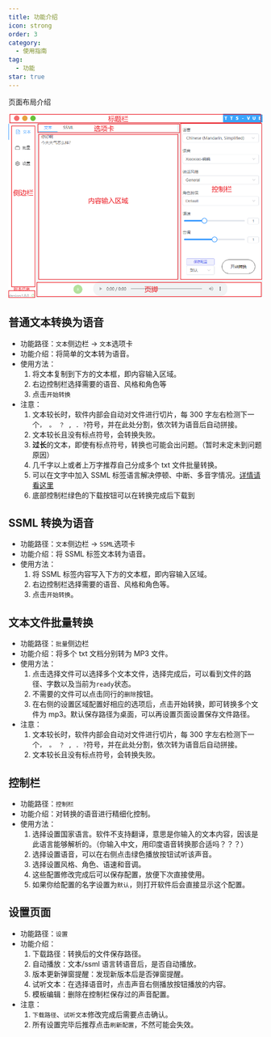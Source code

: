 ```yaml
---
title: 功能介绍
icon: strong
order: 3
category:
  - 使用指南
tag:
  - 功能
star: true
---
```


页面布局介绍

![页面布局介绍](/imgs/页面介绍.png)

## 普通文本转换为语音

- 功能路径：`文本`侧边栏 -> `文本`选项卡
- 功能介绍：将简单的文本转为语音。
- 使用方法：
  1. 将文本复制到下方的文本框，即内容输入区域。
  2. 右边控制栏选择需要的语音、风格和角色等
  3. 点击`开始转换`
- 注意：
  1. 文本较长时，软件内部会自动对文件进行切片，每 300 字左右检测下一个`， 。 ？ , . ?`符号，并在此处分割，依次转为语音后自动拼接。
  2. 文本较长且没有标点符号，会转换失败。
  3. **过长**的文本，即使有标点符号，转换也可能会出问题。（暂时未定未到问题原因）
  4. 几千字以上或者上万字推荐自己分成多个 txt 文件批量转换。
  5. 可以在文字中加入 SSML 标签语言解决停顿、中断、多音字情况。[详情请看这里](qa.md)
  6. 底部控制栏绿色的下载按钮可以在转换完成后下载到

## SSML 转换为语音

- 功能路径：`文本`侧边栏 -> `SSML`选项卡
- 功能介绍：将 SSML 标签文本转为语音。
- 使用方法：
  1. 将 SSML 标签内容写入下方的文本框，即内容输入区域。
  2. 右边控制栏选择需要的语音、风格和角色等。
  3. 点击`开始转换`。

## 文本文件批量转换

- 功能路径：`批量`侧边栏
- 功能介绍：将多个 txt 文档分别转为 MP3 文件。
- 使用方法：
  1. 点击选择文件可以选择多个文本文件，选择完成后，可以看到文件的路径、字数以及当前为`ready`状态。
  2. 不需要的文件可以点击同行的`删除`按钮。
  3. 在右侧的设置区域配置好相应的选项后，点击开始转换，即可转换多个文件为 mp3。默认保存路径为桌面，可以再设置页面设置保存文件路径。
- 注意：
  1. 文本较长时，软件内部会自动对文件进行切片，每 300 字左右检测下一个`， 。 ？ , . ?`符号，并在此处分割，依次转为语音后自动拼接。
  2. 文本较长且没有标点符号，会转换失败。

## 控制栏

- 功能路径：`控制栏`
- 功能介绍：对转换的语音进行精细化控制。
- 使用方法：
  1. 选择设置国家语言。软件不支持翻译，意思是你输入的文本内容，因该是此语言能够解析的。（你输入中文，用印度语音转换那合适吗？？？）
  2. 选择设置语音，可以在右侧点击绿色播放按钮试听该声音。
  3. 选择设置风格、角色、语速和音调。
  4. 这些配置修改完成后可以保存配置，放便下次直接使用。
  5. 如果你给配置的名字设置为`默认`，则打开软件后会直接显示这个配置。

## 设置页面

- 功能路径：`设置`
- 功能介绍：
  1. 下载路径：转换后的文件保存路径。
  2. 自动播放：文本/ssml 语言转语音后，是否自动播放。
  3. 版本更新弹窗提醒：发现新版本后是否弹窗提醒。
  4. 试听文本：在选择语音时，点击声音右侧播放按钮播放的内容。
  5. 模板编辑：删除在控制栏保存过的声音配置。
- 注意：
  1. `下载路径`、`试听文本`修改完成后需要点击确认。
  2. 所有设置完毕后推荐点击`刷新配置`，不然可能会失效。
